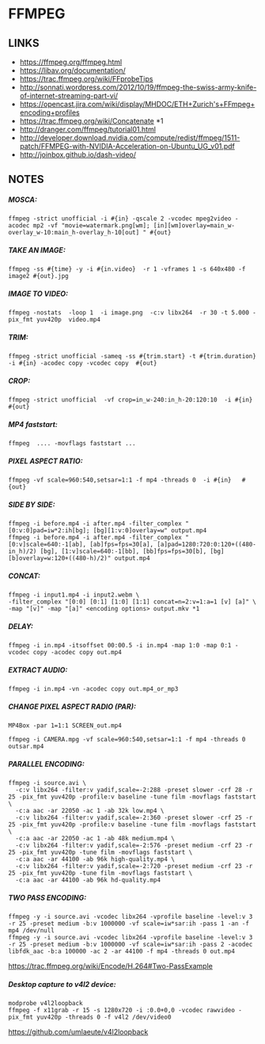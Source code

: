 FFMPEG
=======


LINKS
-----

 * https://ffmpeg.org/ffmpeg.html
 * https://libav.org/documentation/
 * https://trac.ffmpeg.org/wiki/FFprobeTips
 * http://sonnati.wordpress.com/2012/10/19/ffmpeg-the-swiss-army-knife-of-internet-streaming-part-vi/
 * https://opencast.jira.com/wiki/display/MHDOC/ETH+Zurich's+FFmpeg+encoding+profiles
 * https://trac.ffmpeg.org/wiki/Concatenate *1
 * http://dranger.com/ffmpeg/tutorial01.html
 * http://developer.download.nvidia.com/compute/redist/ffmpeg/1511-patch/FFMPEG-with-NVIDIA-Acceleration-on-Ubuntu_UG_v01.pdf
 * http://joinbox.github.io/dash-video/


NOTES
-----

##### MOSCA:

```
ffmpeg -strict unofficial -i #{in} -qscale 2 -vcodec mpeg2video -acodec mp2 -vf "movie=watermark.png[wm]; [in][wm]overlay=main_w-overlay_w-10:main_h-overlay_h-10[out] " #{out}
```

##### TAKE AN IMAGE:

```
ffmpeg -ss #{time} -y -i #{in.video}  -r 1 -vframes 1 -s 640x480 -f image2 #{out}.jpg
```

##### IMAGE TO VIDEO:

```
ffmpeg -nostats  -loop 1  -i image.png  -c:v libx264  -r 30 -t 5.000 -pix_fmt yuv420p  video.mp4
```


##### TRIM:

```
ffmpeg -strict unofficial -sameq -ss #{trim.start} -t #{trim.duration} -i #{in} -acodec copy -vcodec copy  #{out}
```

##### CROP:

```
ffmpeg -strict unofficial  -vf crop=in_w-240:in_h-20:120:10  -i #{in}   #{out}
```

##### MP4 faststart:

```
ffmpeg  .... -movflags faststart ...
```

##### PIXEL ASPECT RATIO:

```
ffmpeg -vf scale=960:540,setsar=1:1 -f mp4 -threads 0  -i #{in}   #{out}
```

##### SIDE BY SIDE:

```
ffmpeg -i before.mp4 -i after.mp4 -filter_complex "[0:v:0]pad=iw*2:ih[bg]; [bg][1:v:0]overlay=w" output.mp4
ffmpeg -i before.mp4 -i after.mp4 -filter_complex "[0:v]scale=640:-1[ab], [ab]fps=fps=30[a], [a]pad=1280:720:0:120+((480-in_h)/2) [bg], [1:v]scale=640:-1[bb], [bb]fps=fps=30[b], [bg][b]overlay=w:120+((480-h)/2)" output.mp4
```

##### CONCAT:

```
ffmpeg -i input1.mp4 -i input2.webm \
-filter_complex "[0:0] [0:1] [1:0] [1:1] concat=n=2:v=1:a=1 [v] [a]" \
-map "[v]" -map "[a]" <encoding options> output.mkv *1
```

##### DELAY:

```
ffmpeg -i in.mp4 -itsoffset 00:00.5 -i in.mp4 -map 1:0 -map 0:1 -vcodec copy -acodec copy out.mp4
```

##### EXTRACT AUDIO:

```
ffmpeg -i in.mp4 -vn -acodec copy out.mp4_or_mp3
```


##### CHANGE PIXEL ASPECT RADIO (PAR):

```
MP4Box -par 1=1:1 SCREEN_out.mp4

ffmpeg -i CAMERA.mpg -vf scale=960:540,setsar=1:1 -f mp4 -threads 0 outsar.mp4
```

##### PARALLEL ENCODING:

```
ffmpeg -i source.avi \
  -c:v libx264 -filter:v yadif,scale=-2:288 -preset slower -crf 28 -r 25 -pix_fmt yuv420p -profile:v baseline -tune film -movflags faststart \
  -c:a aac -ar 22050 -ac 1 -ab 32k low.mp4 \
  -c:v libx264 -filter:v yadif,scale=-2:360 -preset slower -crf 25 -r 25 -pix_fmt yuv420p -profile:v baseline -tune film -movflags faststart \
  -c:a aac -ar 22050 -ac 1 -ab 48k medium.mp4 \
  -c:v libx264 -filter:v yadif,scale=-2:576 -preset medium -crf 23 -r 25 -pix_fmt yuv420p -tune film -movflags faststart \
  -c:a aac -ar 44100 -ab 96k high-quality.mp4 \
  -c:v libx264 -filter:v yadif,scale=-2:720 -preset medium -crf 23 -r 25 -pix_fmt yuv420p -tune film -movflags faststart \
  -c:a aac -ar 44100 -ab 96k hd-quality.mp4
```

##### TWO PASS ENCODING:

```
ffmpeg -y -i source.avi -vcodec libx264 -vprofile baseline -level:v 3 -r 25 -preset medium -b:v 1000000 -vf scale=iw*sar:ih -pass 1 -an -f mp4 /dev/null
ffmpeg -y -i source.avi -vcodec libx264 -vprofile baseline -level:v 3 -r 25 -preset medium -b:v 1000000 -vf scale=iw*sar:ih -pass 2 -acodec libfdk_aac -b:a 100000 -ac 2 -ar 44100 -f mp4 -threads 0 out.mp4
```

https://trac.ffmpeg.org/wiki/Encode/H.264#Two-PassExample


##### Desktop capture to v4l2 device:

```
modprobe v4l2loopback
ffmpeg -f x11grab -r 15 -s 1280x720 -i :0.0+0,0 -vcodec rawvideo -pix_fmt yuv420p -threads 0 -f v4l2 /dev/video0
```

https://github.com/umlaeute/v4l2loopback
